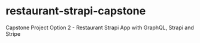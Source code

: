# restaurant-strapi-capstone
Capstone Project Option 2 - Restaurant Strapi App with GraphQL, Strapi and Stripe
